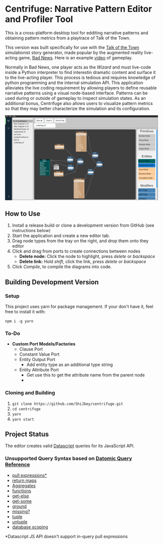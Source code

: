 # Centrifuge: Narrative Pattern Editor and Profiler Tool

This is a cross-platform desktop tool for edditing narrative patterns and obtaining pattern metrics from a playtrace of Talk of the Town.

This version was built specifically for use with the [Talk of the Town](https://github.com/ShiJbey/talktown) simulationist story generator, made popular by the augmented reality live-acting game, [Bad News](https://users.soe.ucsc.edu/~jor/publications/samuelBadNews.pdf). Here is an example [video](https://www.youtube.com/watch?v=NUnp44OkaQo) of gameplay.

Normally in Bad News, one player acts as the _Wizard_ and must live-code inside a Python interpreter to find interestin dramatic content and surface it to the live-acting player. This process is tedious and requires knowledge of python programming and the internal simulation API. This application alleviates the live coding requirement by allowing players to define reusable narrative patterns using a visual node-based interface. Patterns can be used during or outside of gameplay to inspect simulation states. As an additional bonus, Centrifuge also allows users to visualize pattern metrics so that they may better characterize the simulation and its configuration.

![Centrifuge editor screenshot](./docs/resources/editor_screenshot.png 'Centrifuge Editor Screenshot')

## How to Use

1. Install a release build or clone a development version from GitHub (see instructions below)
2. Start the application and create a new editor tab.
3. Drag node types from the tray on the right, and drop them onto they editor
4. Click and drag from ports to create connections between nodes
   - **Delete node:** Click the node to highlight, press _delete_ or _backspace_
   - **Delete link:** Hold _shift_, click the link, press _delete_ or _backspace_
5. Click _Compile_, to compile the diagrams into code.

## Building Development Version

### Setup

This project uses yarn for package management. If your don't have it, feel free to install it with:

```
npm i -g yarn
```

### To-Do

- **Custom Port Models/Factories**
  - Clause Port
  - Constant Value Port
  - Entity Output Port
    - Add entity type as an additional type string
  - Entity Attribute Port
    - Get use this to get the attribute name from the parent node
    -


### Cloning and Building

1. `git clone https://github.com/ShiJbey/centrifuge.git`
2. `cd centrifuge`
3. `yarn`
4. `yarn start`

## Project Status

The editor creates valid [Datascript](https://github.com/tonsky/datascript) queries for its JavaScript API.

### Unsupported Query Syntax based on [Datomic Query Reference](https://docs.datomic.com/cloud/query/query-data-reference.html)

- [pull expressions\*](https://docs.datomic.com/cloud/query/query-data-reference.html#pull-expressions)
- [return maps](https://docs.datomic.com/cloud/query/query-data-reference.html#return-maps)
- [Aggregates](https://docs.datomic.com/cloud/query/query-data-reference.html#built-in-aggregates)
- [functions](https://docs.datomic.com/cloud/query/query-data-reference.html#functions)
- [get-else](https://docs.datomic.com/cloud/query/query-data-reference.html#get-else)
- [get-some](https://docs.datomic.com/cloud/query/query-data-reference.html#get-some)
- [ground](https://docs.datomic.com/cloud/query/query-data-reference.html#ground)
- [missing?](https://docs.datomic.com/cloud/query/query-data-reference.html#missing)
- [tuple](https://docs.datomic.com/cloud/query/query-data-reference.html#tuple)
- [untuple](https://docs.datomic.com/cloud/query/query-data-reference.html#untuple)
- [database scoping](https://docs.datomic.com/cloud/query/query-data-reference.html#rule-database-scoping)

\*Datascript JS API doesn't support in-query pull expressions
